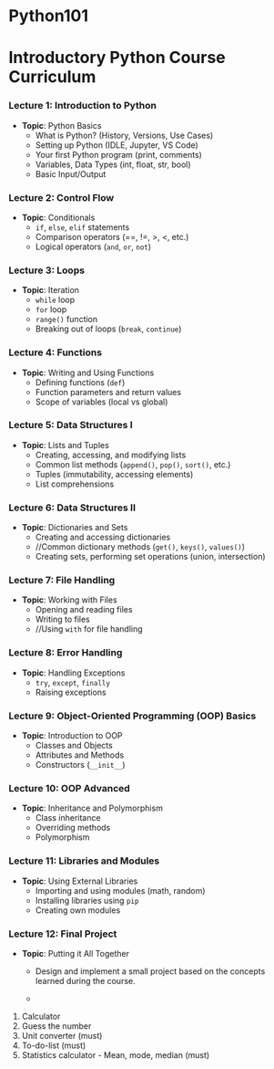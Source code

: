 # Python101
# Introductory Python Course Curriculum

### Lecture 1: Introduction to Python
- **Topic**: Python Basics
  - What is Python? (History, Versions, Use Cases)
  - Setting up Python (IDLE, Jupyter, VS Code)
  - Your first Python program (print, comments)
  - Variables, Data Types (int, float, str, bool)
  - Basic Input/Output

### Lecture 2: Control Flow
- **Topic**: Conditionals
  - `if`, `else`, `elif` statements
  - Comparison operators (==, !=, >, <, etc.)
  - Logical operators (`and`, `or`, `not`)

### Lecture 3: Loops
- **Topic**: Iteration
  - `while` loop
  - `for` loop
  - `range()` function
  - Breaking out of loops (`break`, `continue`)

### Lecture 4: Functions
- **Topic**: Writing and Using Functions
  - Defining functions (`def`)
  - Function parameters and return values
  - Scope of variables (local vs global)

### Lecture 5: Data Structures I
- **Topic**: Lists and Tuples
  - Creating, accessing, and modifying lists
  - Common list methods (`append()`, `pop()`, `sort()`, etc.)
  - Tuples (immutability, accessing elements)
  - List comprehensions

### Lecture 6: Data Structures II
- **Topic**: Dictionaries and Sets
  - Creating and accessing dictionaries
  - //Common dictionary methods (`get()`, `keys()`, `values()`)
  - Creating sets, performing set operations (union, intersection)

### Lecture 7: File Handling
- **Topic**: Working with Files
  - Opening and reading files
  - Writing to files
  - //Using `with` for file handling

### Lecture 8: Error Handling
- **Topic**: Handling Exceptions
  - `try`, `except`, `finally`
  - Raising exceptions

### Lecture 9: Object-Oriented Programming (OOP) Basics
- **Topic**: Introduction to OOP
  - Classes and Objects
  - Attributes and Methods
  - Constructors (`__init__`)

### Lecture 10: OOP Advanced
- **Topic**: Inheritance and Polymorphism
  - Class inheritance
  - Overriding methods
  - Polymorphism

### Lecture 11: Libraries and Modules
- **Topic**: Using External Libraries
  - Importing and using modules (math, random)
  - Installing libraries using `pip`
  - Creating own modules

### Lecture 12: Final Project
- **Topic**: Putting it All Together
  - Design and implement a small project based on the concepts learned during the course.
 
  - 
1. Calculator 
2. Guess the number
3. Unit converter (must)
4. To-do-list (must)
5. Statistics calculator - Mean, mode, median (must)